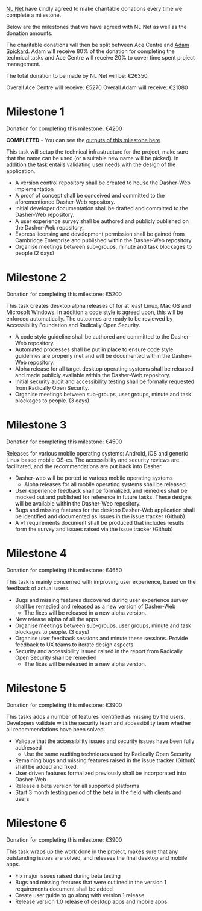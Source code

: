 [NL Net](https://nlnet.nl/) have kindly agreed to make charitable donations every time we complete a milestone.

Below are the milestones that we have agreed with NL Net as well as the donation amounts.

The charitable donations will then be split between Ace Centre and [Adam Spickard](https://github.com/aspickard). Adam will receive 80% of the donation for completing the technical tasks and Ace Centre will receive 20% to cover time spent project management.

The total donation to be made by NL Net will be: €26350.

Overall Ace Centre will receive: €5270
Overall Adam will receive: €21080

# Milestone 1

Donation for completing this milestone: €4200

**COMPLETED** - You can see the [outputs of this milestone here](./Milestone-1.md)

This task will setup the technical infrastructure for the project, make sure that the name can be used (or a suitable new name will be picked). In addition the task entails validating user needs with the design of the application.

- A version control repository shall be created to house the Dasher-Web implementation
- A proof of concept shall be conceived and committed to the aforementioned Dasher-Web repository.
- Initial developer documentation shall be drafted and committed to the Dasher-Web repository.
- A user experience survey shall be authored and publicly published on the Dasher-Web repository.
- Express licensing and development permission shall be gained from Cambridge Enterprise and published within the Dasher-Web repository.
- Organise meetings between sub-groups, minute and task blockages to people (2 days)

# Milestone 2

Donation for completing this milestone: €5200

This task creates desktop alpha releases of for at least Linux, Mac OS and Microsoft Windows. In addition a code style is agreed upon, this will be enforced automatically. The outcomes are ready to be reviewed by Accessibility Foundation and Radically Open Security.

- A code style guideline shall be authored and committed to the Dasher-Web repository.
- Automated processes shall be put in place to ensure code style guidelines are properly met and will be documented within the Dasher-Web repository.
- Alpha release for all target desktop operating systems shall be released and made publicly available within the Dasher-Web repository.
- Initial security audit and accessibility testing shall be formally requested from Radically Open Security.
- Organise meetings between sub-groups, user groups, minute and task blockages to people. (3 days)

# Milestone 3

Donation for completing this milestone: €4500

Releases for various mobile operating systems: Android, iOS and generic Linux based mobile OS-es. The accessibility and security reviews are facilitated, and the recommendations are put back into Dasher.

- Dasher-web will be ported to various mobile operating systems
  - Alpha releases for all mobile operating systems shall be released.
- User experience feedback shall be formalized, and remedies shall be mocked out and published for reference in future tasks. These designs will be available within the Dasher-Web repository.
- Bugs and missing features for the desktop Dasher-Web application shall be identified and documented as issues in the issue tracker (Github).
- A v1 requirements document shall be produced that includes results form the survey and issues raised via the issue tracker (Github)

# Milestone 4

Donation for completing this milestone: €4650

This task is mainly concerned with improving user experience, based on the feedback of actual users.

- Bugs and missing features discovered during user experience survey shall be remedied and released as a new version of Dasher-Web
  - The fixes will be released in a new alpha version.
- New release alpha of all the apps
- Organise meetings between sub-groups, user groups, minute and task blockages to people. (3 days)
- Organise user feedback sessions and minute these sessions. Provide feedback to UX teams to iterate design aspects.
- Security and accessibility issued raised in the report from Radically Open Security shall be remedied
  - The fixes will be released in a new alpha version.

# Milestone 5

Donation for completing this milestone: €3900

This tasks adds a number of features identified as missing by the users. Developers validate with the security team and accessibility team whether all recommendations have been solved.

- Validate that the accessibility issues and security issues have been fully addressed
  - Use the same auditing techniques used by Radically Open Security
- Remaining bugs and missing features raised in the issue tracker (Github) shall be added and fixed.
- User driven features formalized previously shall be incorporated into Dasher-Web
- Release a beta version for all supported platforms
- Start 3 month testing period of the beta in the field with clients and users

# Milestone 6

Donation for completing this milestone: €3900

This task wraps up the work done in the project, makes sure that any outstanding issues are solved, and releases the final desktop and mobile apps.

- Fix major issues raised during beta testing
- Bugs and missing features that were outlined in the version 1 requirements document shall be added
- Create user guide to go along with version 1 release.
- Release version 1.0 release of desktop apps and mobile apps
